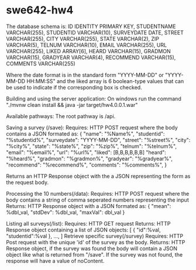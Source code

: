 # swe642-hw4

The database schema is:
  ID IDENTITY PRIMARY KEY,
  STUDENTNAME VARCHAR(255),
  STUDENTID VARCHAR(10),
  SURVEYDATE DATE,
  STREET VARCHAR(255),
  CITY VARCHAR(255),
  STATE VARCHAR(2),
  ZIP VARCHAR(5),
  TELNUM VARCHAR(10),
  EMAIL VARCHAR(255),
  URL VARCHAR(255),
  LIKED ARRAY[6],
  HEARD VARCHAR(15),
  GRADMON VARCHAR(15),
  GRADYEAR VARCHAR(4),
  RECOMMEND VARCHAR(15),
  COMMENTS VARCHAR(255)

Where the date format is in the standard form "YYYY-MM-DD" or "YYYY-MM-DD HH:MM:SS" and the liked array is 6 boolean-type values that can be used to indicate if the corresponding box is checked.

Building and using the server application:
On windows run the command "./mvnw clean install && java -jar target/hw4.0.0.1.war"

Available pathways:
The root pathway is /api.

Saving a survey (/save):
  Requires: HTTP POST request where the body contains a JSON formated as:
  {
    "name": "%Name%",
    "studentid": "%studentid%",
    "surveydate": "YYYY-MM-DD",
    "street": "%street%",
    "city": "%city%",
    "state": "%state%",
    "zip": "%zip%",
    "telnum": "%telnum%",
    "email": "%email%",
    "url": "%url%",
    "liked": [B,B,B,B,B,B]
    "heard": "%heard%",
    "gradmon": "%gradmon%",
    "gradyear": "%gradyear%",
    "recommend": "%recommend%",
    "comments": "%comments%",
  }

  Returns an HTTP Response object with the a JSON representing the form as the request body.

Processing the 10 numbers(/data):
  Requires: HTTP POST request where the body contains a string of comma seperated numbers representing the input
  Returns: HTTP Response object with a JSON formated as:
    {
      "mean": %dbl_val,
      "stdDev": %dbl_val,
      "maxVal": dbl_val
    }

Listing all surveys(/list):
  Requires: HTTP GET request
  Returns: HTTP Response object containing a list of JSON objects:
    [
      {
      "id":%val,
      "studentid":%val
      },
      ...,
    ]
  Retrieve specific survey(/survey)
    Requires: HTTP Post request with the unique 'id' of the survey as the body.
    Returns: HTTP Response object, if the survey was found the body will contain a JSON object like what is returned from "/save". If the survey was not found, the response will have a value of noContent.
